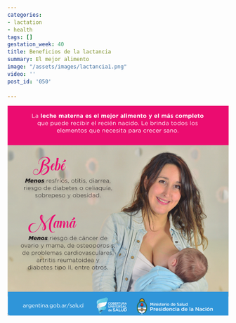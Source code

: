 ```yaml
---
categories:
- lactation
- health
tags: []
gestation_week: 40
title: Beneficios de la lactancia
summary: El mejor alimento
image: "/assets/images/lactancia1.png"
video: ''
post_id: '050'

---
```

![](/assets/images/lactancia1.png)